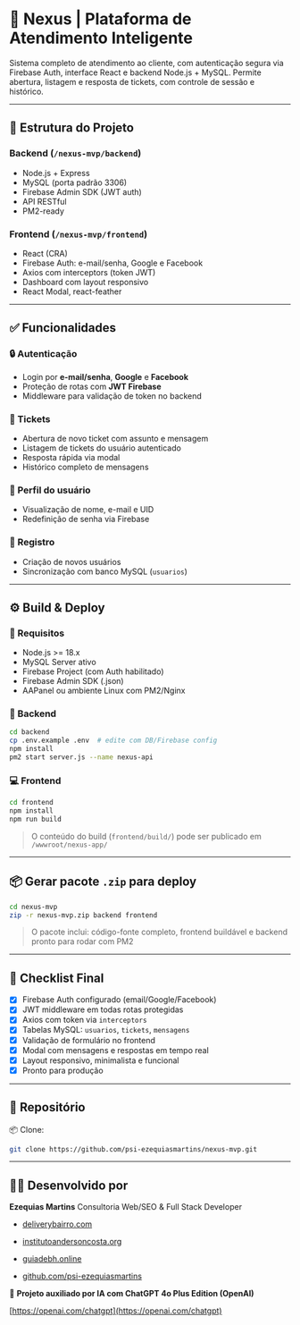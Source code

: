 # 📡 Nexus | Plataforma de Atendimento Inteligente

Sistema completo de atendimento ao cliente, com autenticação segura via Firebase Auth, interface React e backend Node.js + MySQL. Permite abertura, listagem e resposta de tickets, com controle de sessão e histórico.

---

## 📁 Estrutura do Projeto

### Backend (`/nexus-mvp/backend`)
- Node.js + Express
- MySQL (porta padrão 3306)
- Firebase Admin SDK (JWT auth)
- API RESTful
- PM2-ready

### Frontend (`/nexus-mvp/frontend`)
- React (CRA)
- Firebase Auth: e-mail/senha, Google e Facebook
- Axios com interceptors (token JWT)
- Dashboard com layout responsivo
- React Modal, react-feather

---

## ✅ Funcionalidades

### 🔒 Autenticação
- Login por **e-mail/senha**, **Google** e **Facebook**
- Proteção de rotas com **JWT Firebase**
- Middleware para validação de token no backend

### 📝 Tickets
- Abertura de novo ticket com assunto e mensagem
- Listagem de tickets do usuário autenticado
- Resposta rápida via modal
- Histórico completo de mensagens

### 👤 Perfil do usuário
- Visualização de nome, e-mail e UID
- Redefinição de senha via Firebase

### 👥 Registro
- Criação de novos usuários
- Sincronização com banco MySQL (`usuarios`)

---

## ⚙️ Build & Deploy

### 🔐 Requisitos
- Node.js >= 18.x
- MySQL Server ativo
- Firebase Project (com Auth habilitado)
- Firebase Admin SDK (.json)
- AAPanel ou ambiente Linux com PM2/Nginx

### 🚀 Backend
```bash
cd backend
cp .env.example .env  # edite com DB/Firebase config
npm install
pm2 start server.js --name nexus-api
````

### 💻 Frontend

```bash
cd frontend
npm install
npm run build
```

> O conteúdo do build (`frontend/build/`) pode ser publicado em `/wwwroot/nexus-app/`

---

## 📦 Gerar pacote `.zip` para deploy

```bash
cd nexus-mvp
zip -r nexus-mvp.zip backend frontend
```

> O pacote inclui: código-fonte completo, frontend buildável e backend pronto para rodar com PM2

---

## 🔧 Checklist Final

* [x] Firebase Auth configurado (email/Google/Facebook)
* [x] JWT middleware em todas rotas protegidas
* [x] Axios com token via `interceptors`
* [x] Tabelas MySQL: `usuarios`, `tickets`, `mensagens`
* [x] Validação de formulário no frontend
* [x] Modal com mensagens e respostas em tempo real
* [x] Layout responsivo, minimalista e funcional
* [x] Pronto para produção

---

## 📂 Repositório

📦 Clone:

```bash
git clone https://github.com/psi-ezequiasmartins/nexus-mvp.git
```

---

## 👨‍💻 Desenvolvido por

**Ezequias Martins**
Consultoria Web/SEO & Full Stack Developer 
- [deliverybairro.com](https://deliverybairro.com)
- [institutoandersoncosta.org](https://psi-org-six.vercel.app)
- [guiadebh.online](https://guiadebh-online.vercel.app)

- [github.com/psi-ezequiasmartins](https://github.com/psi-ezequiasmartins)

🧠 **Projeto auxiliado por IA com ChatGPT 4o Plus Edition (OpenAI)**

[https://openai.com/chatgpt](https://openai.com/chatgpt)

